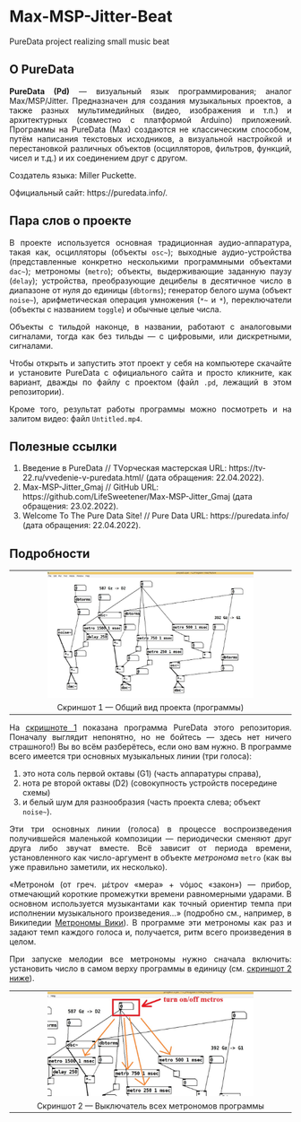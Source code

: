 # Max-MSP-Jitter-Beat
 PureData project realizing small music beat

<h2>О PureData</h2>
<p align="justify"><b>PureData (Pd)</b> — визуальный язык программирования; аналог Max/MSP/Jitter. Предназначен для создания музыкальных проектов, а также разных мультимедийных (видео, изображения и т.п.) и архитектурных (совместно с платформой Arduino) приложений. Программы на PureData (Max) создаются не классическим способом, путём написания текстовых исходников, а визуальной настройкой и перестановкой различных объектов (осцилляторов, фильтров, функций, чисел и т.д.) и их соединением друг с другом.</p>

<p align="justify">Создатель языка: Miller Puckette.</p>
<p align="justify">Официальный сайт: https://puredata.info/.</p>

<h2>Пара слов о проекте</h2>
<p align="justify">В проекте используется основная традиционная аудио-аппаратура, такая как, осцилляторы (объекты <code>osc~</code>); выходные аудио-устройства (представленные конкретно несколькими программными объектами <code>dac~</code>); метрономы (<code>metro</code>); объекты, выдерживающие заданную паузу (<code>delay</code>); устройства, преобразующие децибелы в десятичное число в диапазоне от нуля до единицы (<code>dbtorms</code>); генератор белого шума (объект <code>noise~</code>), арифметическая операция умножения (<code>*~</code> и <code>*</code>), переключатели (объекты с названием <code>toggle</code>) и обычные целые числа.</p>

<p align="justify">Объекты с тильдой наконце, в названии, работают с аналоговыми сигналами, тогда как без тильды — с цифровыми, или дискретными, сигналами.</p>

<p align="justify">Чтобы открыть и запустить этот проект у себя на компьютере скачайте и установите PureData с официального сайта и просто кликните, как вариант, дважды по файлу с проектом (файл <code>.pd</code>, лежащий в этом репозитории).</p>

<p align="justify">Кроме того, результат работы программы можно посмотреть и на залитом видео: файл <code>Untitled.mp4</code>.</p>

<h2>Полезные ссылки</h2>
<p align="justify">
<ol>
 <li>Введение в PureData // TVорческая мастерская URL: https://tv-22.ru/vvedenie-v-puredata.html/ (дата обращения: 22.04.2022).</li>
 <li>Max-MSP-Jitter_Gmaj // GitHub URL: https://github.com/LifeSweetener/Max-MSP-Jitter_Gmaj (дата обращения: 23.02.2022).</li>
 <li>Welcome To The Pure Data Site! // Pure Data URL: https://puredata.info/ (дата обращения: 22.04.2022).</li>
</ol>
</p>

<h2>Подробности</h2>
<p align="justify"><table align="center" id="screen1"><tr><td align="center"><img src="img/screenshot.jpg" width="75%" height="100%" alt="Здесь показано Windows-окно текущего проекта PureData"></td></tr><tr><td align="center">Скриншот 1 — Общий вид проекта (программы)</td></tr></table></p>

<p align="justify">На <a href="#screen1">скришноте 1</a> показана программа PureData этого репозитория. Поначалу выглядит непонятно, но не бойтесь — здесь нет ничего страшного!) Вы во всём разберётесь, если оно вам нужно. В программе всего имеется три основных музыкальных линии (три голоса):
 <ol>
  <li>это нота соль первой октавы (G1) (часть аппаратуры справа),</li>
  <li>нота ре второй октавы (D2) (совокупность устройств посередине схемы)</li>
  <li>и белый шум для разнообразия (часть проекта слева; объект <code>noise~</code>).</li>
</ol>
</p>

<p align="justify">Эти три основных линии (голоса) в процессе воспроизведения получившейся маленькой композиции — периодически сменяют друг друга либо звучат вместе. Всё зависит от периода времени, установленного как число-аргумент в объекте <i>метронома</i> <code>metro</code> (как вы уже правильно заметили, их несколько).</p>

<p align="justify">«Метроно́м (от греч. μέτρον «мера» + νόμος «закон») — прибор, отмечающий короткие промежутки времени равномерными ударами. В основном используется музыкантами как точный ориентир темпа при исполнении музыкального произведения...» (подробно см., например, в Википедии <a href="https://ru.wikipedia.org/wiki/%D0%9C%D0%B5%D1%82%D1%80%D0%BE%D0%BD%D0%BE%D0%BC">Метрономы Вики</a>). В программе эти метрономы как раз и задают темп каждого голоса и, получается, ритм всего произведения в целом.</p>

<p align="justify">При запуске мелодии все метрономы нужно сначала включить: установить число в самом верху программы в единицу (см. <a href="#screen2">скриншот 2 ниже</a>).</p>

<p align="justify"><table align="center" id="screen2"><tr><td align="center"><img src="img/metros.jpg" width="75%" height="100%" alt="Здесь конкретно изображён этот самый выключатель"></td></tr><tr><td align="center">Скриншот 2 — Выключатель всех метрономов программы</td></tr></table></p>
